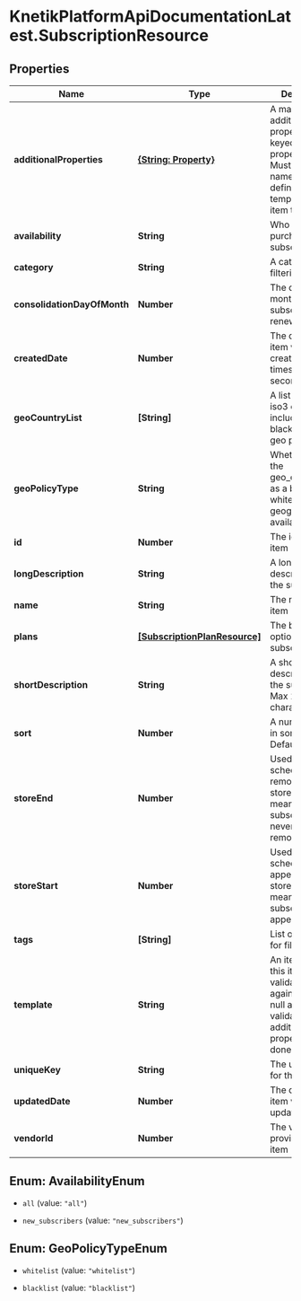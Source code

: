 # KnetikPlatformApiDocumentationLatest.SubscriptionResource

## Properties
Name | Type | Description | Notes
------------ | ------------- | ------------- | -------------
**additionalProperties** | [**{String: Property}**](Property.md) | A map of item additional properties, keyed on the property name. Must match the names and types defined in the template for this item type. | [optional] 
**availability** | **String** | Who can purchase this subscription | [optional] 
**category** | **String** | A category for filtering items | [optional] 
**consolidationDayOfMonth** | **Number** | The day of the month 1..31 this subscription will renew | [optional] 
**createdDate** | **Number** | The date the item was created, unix timestamp in seconds | [optional] 
**geoCountryList** | **[String]** | A list of country iso3 codes to include in the blacklist/whitelist geo policy | [optional] 
**geoPolicyType** | **String** | Whether to use the geo_country_list as a black list or white list for item geographical availability | [optional] 
**id** | **Number** | The id of the item | [optional] 
**longDescription** | **String** | A long description of the subscription | [optional] 
**name** | **String** | The name of the item | 
**plans** | [**[SubscriptionPlanResource]**](SubscriptionPlanResource.md) | The billing options for this subscription | [optional] 
**shortDescription** | **String** | A short description of the subscription.  Max 255 characters | [optional] 
**sort** | **Number** | A number to use in sorting items.  Default 500 | [optional] 
**storeEnd** | **Number** | Used to schedule removal from store.  Null means the subscription will never be removed | [optional] 
**storeStart** | **Number** | Used to schedule appearance in store.  Null means the subscription will appear now | [optional] 
**tags** | **[String]** | List of tags used for filtering items | [optional] 
**template** | **String** | An item template this item is validated against. May be null and no validation of additional properties will be done. | [optional] 
**uniqueKey** | **String** | The unique key for the item | [optional] 
**updatedDate** | **Number** | The date the item was last updated | [optional] 
**vendorId** | **Number** | The vendor who provides the item | 


<a name="AvailabilityEnum"></a>
## Enum: AvailabilityEnum


* `all` (value: `"all"`)

* `new_subscribers` (value: `"new_subscribers"`)




<a name="GeoPolicyTypeEnum"></a>
## Enum: GeoPolicyTypeEnum


* `whitelist` (value: `"whitelist"`)

* `blacklist` (value: `"blacklist"`)




